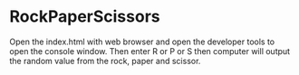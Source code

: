 # RockPaperScissors
Open the index.html with web browser and open the developer tools to open the console window. 
Then enter R or P or S then computer will output the random value from the rock, paper and scissor. <br/>
